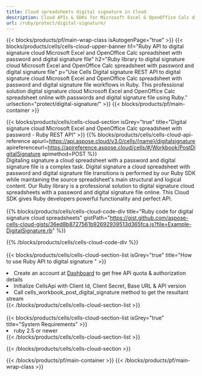 ```yaml
---
title: Cloud spreadsheets digital signature in Cloud 
description: Cloud APIs & SDKs for Microsoft Excel & OpenOffice Calc digital signature. Spreadsheets digital signature by the Cells Cloud API. SDK support kinds of development languages. They include Android, C#, Go, Java, NodeJS, Perl, PHP, Python, Ruby, and swift. 
url: /ruby/protect/digital-signature/
---
```



{{< blocks/products/pf/main-wrap-class isAutogenPage="true" >}}
{{< blocks/products/cells/cells-cloud-upper-banner h1="Ruby API to digital signature cloud Microsoft Excel and OpenOffice Calc spreadsheet with password and digital signature file" h2="Ruby library to digital signature cloud Microsoft Excel and OpenOffice Calc spreadsheet with password and digital signature file" p="Use Cells Digital signature REST API to digital signature cloud Microsoft Excel and OpenOffice Calc spreadsheet with password and digital signature file workflows in Ruby. This professional solution digital signature cloud Microsoft Excel and OpenOffice Calc spreadsheet online with passwords and digital signature file using Ruby." urlsection="protect/digital-signature/" >}}
{{< blocks/products/pf/main-container >}}

{{< blocks/products/cells/cells-cloud-section isGrey="true"  title="Digital signature cloud Microsoft Excel and OpenOffice Calc spreadsheet with password - Ruby REST API" >}}
{{% blocks/products/cells/cells-cloud-api-reference  apiurl=https://api.aspose.cloud/v3.0/cells/{name}/digitalsignature  apireferenceurl=https://apireference.aspose.cloud/cells/#/Workbook/PostDigitalSignature  apimethod=POST %}}
<br/>
Digitaling signature a cloud spreadsheet with a password and digital signature file is a complex task. Digital signature a cloud spreadsheet with password and digital signature file transitions is performed by our Ruby SDK while maintaining the source spreadsheet's main structural and logical content. Our Ruby library is a professional solution to digital signature cloud spreadsheets with a password and digital signature file online. This Cloud SDK gives Ruby developers powerful functionality and perfect API.
<br/>
<br/>
{{% blocks/products/cells/cells-cloud-code-div title="Ruby code for digital signature cloud spreadsheets" gistPath="https://gist.github.com/aspose-cells-cloud-gists/36ed8b8727561b92692939513d365fca.js?file=Example-DigitalSignature.rb" %}}
  
{{% /blocks/products/cells/cells-cloud-code-div  %}}
<br/>
<br/>
{{< blocks/products/cells/cells-cloud-section-list isGrey="true"  title="How to use Ruby API to digital signature " >}}
<li>Create an account at <a href="https://dashboard.aspose.cloud/">Dashboard</a> to get free API quota & authorization details</li>
<li>Initialize CellsApi with Client Id, Client Secret, Base URL & API version</li>
<li>Call cells_workbook_post_digital_signature method to get the resultant stream</li>
{{< /blocks/products/cells/cells-cloud-section-list >}}
<br/>
<br/>
{{< blocks/products/cells/cells-cloud-section-list isGrey="true"  title="System Requirements" >}}
<li>ruby 2.5 or newer</li>
{{< /blocks/products/cells/cells-cloud-section-list >}}

{{< /blocks/products/cells/cells-cloud-section >}}

{{< /blocks/products/pf/main-container >}}
{{< /blocks/products/pf/main-wrap-class >}}
